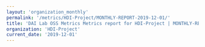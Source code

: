 ```yaml
---
layout: 'organization_monthly'
permalink: '/metrics/HDI-Project/MONTHLY-REPORT-2019-12-01/'
title: 'DAI Lab OSS Metrics Metrics report for HDI-Project | MONTHLY-REPORT-2019-12-01'
organization: 'HDI-Project'
current_date: '2019-12-01'
---
```

